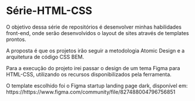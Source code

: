 # Série-HTML-CSS
  <p>
  O objetivo dessa série de repositórios é desenvolver minhas habilidades front-end, onde serão desenvolvidos o layout de sites através de templates prontos.
  </p>
  <p>
  A proposta é que os projetos irão seguir a metodologia Atomic Design e a arquitetura de código CSS BEM.
  </p>
  <p>
  Para a execução do projeto irei passar o design de um tema Figma para HTML-CSS, utilizando os recursos disponibilizados pela ferramenta.
  </p>
  <p>O template escolhido foi o Figma startup landing page dark, disponível em: https://https://www.figma.com/community/file/827488004796756851
  </p>

   
